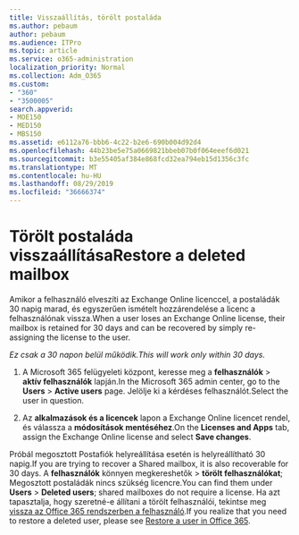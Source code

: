 ```yaml
---
title: Visszaállítás, törölt postaláda
ms.author: pebaum
author: pebaum
ms.audience: ITPro
ms.topic: article
ms.service: o365-administration
localization_priority: Normal
ms.collection: Adm_O365
ms.custom:
- "360"
- "3500005"
search.appverid:
- MOE150
- MED150
- MBS150
ms.assetid: e6112a76-bbb6-4c22-b2e6-690b004d92d4
ms.openlocfilehash: 44b23be5e75a0669821bbeb07b0f064eeef6d021
ms.sourcegitcommit: b3e55405af384e868fcd32ea794eb15d1356c3fc
ms.translationtype: MT
ms.contentlocale: hu-HU
ms.lasthandoff: 08/29/2019
ms.locfileid: "36666374"
---
```

# <a name="restore-a-deleted-mailbox"></a><span data-ttu-id="1d86e-102">Törölt postaláda visszaállítása</span><span class="sxs-lookup"><span data-stu-id="1d86e-102">Restore a deleted mailbox</span></span>

<span data-ttu-id="1d86e-103">Amikor a felhasználó elveszíti az Exchange Online licenccel, a postaládák 30 napig marad, és egyszerűen ismételt hozzárendelése a licenc a felhasználónak vissza.</span><span class="sxs-lookup"><span data-stu-id="1d86e-103">When a user loses an Exchange Online license, their mailbox is retained for 30 days and can be recovered by simply re-assigning the license to the user.</span></span>
  
 <span data-ttu-id="1d86e-104">*Ez csak a 30 napon belül működik.*</span><span class="sxs-lookup"><span data-stu-id="1d86e-104">*This will work only within 30 days.*</span></span>  
  
1. <span data-ttu-id="1d86e-105">A Microsoft 365 felügyeleti központ, keresse meg a **felhasználók** \> **aktív felhasználók** lapján.</span><span class="sxs-lookup"><span data-stu-id="1d86e-105">In the Microsoft 365 admin center, go to the **Users** \> **Active users** page.</span></span> <span data-ttu-id="1d86e-106">Jelölje ki a kérdéses felhasználót.</span><span class="sxs-lookup"><span data-stu-id="1d86e-106">Select the user in question.</span></span>

2. <span data-ttu-id="1d86e-107">Az **alkalmazások és a licencek** lapon a Exchange Online licencet rendel, és válassza a **módosítások mentéséhez**.</span><span class="sxs-lookup"><span data-stu-id="1d86e-107">On the **Licenses and Apps** tab, assign the Exchange Online license and select **Save changes**.</span></span>

<span data-ttu-id="1d86e-108">Próbál megosztott Postafiók helyreállítása esetén is helyreállítható 30 napig.</span><span class="sxs-lookup"><span data-stu-id="1d86e-108">If you are trying to recover a Shared mailbox, it is also recoverable for 30 days.</span></span> <span data-ttu-id="1d86e-109">A **felhasználók** könnyen megkereshetők \> **törölt felhasználókat**; Megosztott postaládák nincs szükség licencre.</span><span class="sxs-lookup"><span data-stu-id="1d86e-109">You can find them under **Users** \> **Deleted users**; shared mailboxes do not require a license.</span></span> <span data-ttu-id="1d86e-110">Ha azt tapasztalja, hogy szeretné-e állítani a törölt felhasználói, tekintse meg [vissza az Office 365 rendszerben a felhasználó](https://docs.microsoft.com/office365/admin/add-users/restore-user).</span><span class="sxs-lookup"><span data-stu-id="1d86e-110">If you realize that you need to restore a deleted user, please see [Restore a user in Office 365](https://docs.microsoft.com/office365/admin/add-users/restore-user).</span></span>
  